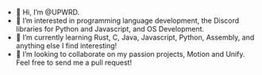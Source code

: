 - 👋 Hi, I’m @UPWRD.
- 👀 I’m interested in programming language development, the Discord libraries for Python and Javascript, and OS Development.
- 🌱 I’m currently learning Rust, C, Java, Javascript, Python, Assembly, and anything else I find interesting!
- 💞️ I’m looking to collaborate on my passion projects, Motion and Unify. Feel free to send me a pull request!

<!---
UPWRD1/UPWRD1 is a ✨ special ✨ repository because its `README.md` (this file) appears on your GitHub profile.
You can click the Preview link to take a look at your changes.
--->
